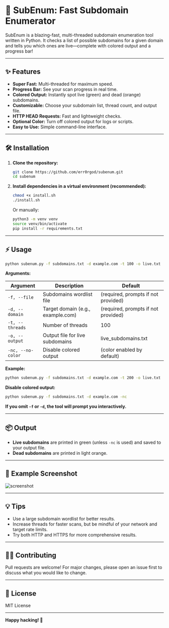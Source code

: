 # 🚀 SubEnum: Fast Subdomain Enumerator

SubEnum is a blazing-fast, multi-threaded subdomain enumeration tool written in Python. It checks a list of possible subdomains for a given domain and tells you which ones are live—complete with colored output and a progress bar!

---

## ✨ Features

- **Super Fast:** Multi-threaded for maximum speed.
- **Progress Bar:** See your scan progress in real time.
- **Colored Output:** Instantly spot live (green) and dead (orange) subdomains.
- **Customizable:** Choose your subdomain list, thread count, and output file.
- **HTTP HEAD Requests:** Fast and lightweight checks.
- **Optional Color:** Turn off colored output for logs or scripts.
- **Easy to Use:** Simple command-line interface.

---

## 🛠️ Installation

1. **Clone the repository:**
    ```sh
    git clone https://github.com/err0rgod/subenum.git
    cd subenum
    ```

2. **Install dependencies in a virtual environment (recommended):**
    ```sh
    chmod +x install.sh
    ./install.sh
    ```
    Or manually:
    ```sh
    python3 -m venv venv
    source venv/bin/activate
    pip install -r requirements.txt
    ```

---

## ⚡ Usage

```sh
python subenum.py -f subdomains.txt -d example.com -t 100 -o live.txt
```

**Arguments:**

| Argument         | Description                                 | Default                   |
|------------------|---------------------------------------------|---------------------------|
| `-f, --file`     | Subdomains wordlist file                    | (required, prompts if not provided) |
| `-d, --domain`   | Target domain (e.g., example.com)           | (required, prompts if not provided) |
| `-t, --threads`  | Number of threads                           | 100                       |
| `-o, --output`   | Output file for live subdomains             | live_subdomains.txt       |
| `-nc, --no-color`| Disable colored output                      | (color enabled by default)|

**Example:**
```sh
python subenum.py -f subdomains.txt -d example.com -t 200 -o live.txt
```

**Disable colored output:**
```sh
python subenum.py -f subdomains.txt -d example.com -nc
```

**If you omit `-f` or `-d`, the tool will prompt you interactively.**

---

## 📦 Output

- **Live subdomains** are printed in green (unless `-nc` is used) and saved to your output file.
- **Dead subdomains** are printed in light orange.

---

## 📝 Example Screenshot

<!-- Replace the link below with your actual screenshot if available -->
![screenshot](https://user-images.githubusercontent.com/yourusername/subenum-demo.png)

---

## 💡 Tips

- Use a large subdomain wordlist for better results.
- Increase threads for faster scans, but be mindful of your network and target rate limits.
- Try both HTTP and HTTPS for more comprehensive results.

---

## 🧑‍💻 Contributing

Pull requests are welcome! For major changes, please open an issue first to discuss what you would like to change.

---

## 📄 License

MIT License

---

**Happy hacking! 🚀**